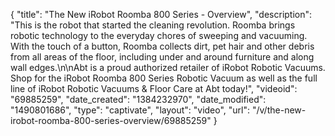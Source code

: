 {
    "title": "The New iRobot Roomba 800 Series - Overview",
    "description": "This is the robot that started the cleaning revolution. Roomba brings robotic technology to the everyday chores of sweeping and vacuuming. With the touch of a button, Roomba collects dirt, pet hair and other debris from all areas of the floor, including under and around furniture and along wall edges.\n\nAbt is a proud authorized retailer of iRobot Robotic Vacuums. Shop for the iRobot Roomba 800 Series Robotic Vacuum as well as the full line of iRobot Robotic Vacuums & Floor Care at Abt today!",
    "videoid": "69885259",
    "date_created": "1384232970",
    "date_modified": "1490801686",
    "type": "captivate",
    "layout": "video",
    "url": "\/v\/the-new-irobot-roomba-800-series-overview\/69885259"
}